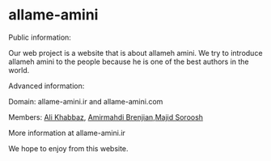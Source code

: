 allame-amini
============
Public information:

Our web project is a website that is about allameh amini.
We try to introduce allameh amini to the people because he is one of the best authors in the world.

Advanced information:

Domain: allame-amini.ir and allame-amini.com 

Members: [Ali Khabbaz](http://github.com/ali-khabbaz), [Amirmahdi Brenjian](http://github.com/brenjian),[Majid Soroosh](http://github.com/majidsr )


More information at allame-amini.ir 

We hope to enjoy from this website.
